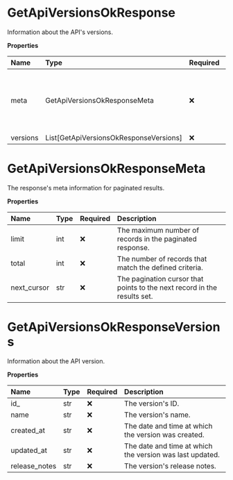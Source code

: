 # GetApiVersionsOkResponse

Information about the API's versions.

**Properties**

| Name     | Type                                   | Required | Description                                            |
| :------- | :------------------------------------- | :------- | :----------------------------------------------------- |
| meta     | GetApiVersionsOkResponseMeta           | ❌       | The response's meta information for paginated results. |
| versions | List[GetApiVersionsOkResponseVersions] | ❌       |                                                        |

# GetApiVersionsOkResponseMeta

The response's meta information for paginated results.

**Properties**

| Name        | Type | Required | Description                                                              |
| :---------- | :--- | :------- | :----------------------------------------------------------------------- |
| limit       | int  | ❌       | The maximum number of records in the paginated response.                 |
| total       | int  | ❌       | The number of records that match the defined criteria.                   |
| next_cursor | str  | ❌       | The pagination cursor that points to the next record in the results set. |

# GetApiVersionsOkResponseVersions

Information about the API version.

**Properties**

| Name          | Type | Required | Description                                              |
| :------------ | :--- | :------- | :------------------------------------------------------- |
| id\_          | str  | ❌       | The version's ID.                                        |
| name          | str  | ❌       | The version's name.                                      |
| created_at    | str  | ❌       | The date and time at which the version was created.      |
| updated_at    | str  | ❌       | The date and time at which the version was last updated. |
| release_notes | str  | ❌       | The version's release notes.                             |
